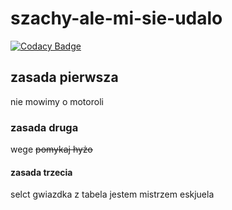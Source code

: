 # szachy-ale-mi-sie-udalo
[![Codacy Badge](https://app.codacy.com/project/badge/Grade/2c055156fe774ec68ffe0136bec352f5)](https://app.codacy.com?utm_source=gh&utm_medium=referral&utm_content=&utm_campaign=Badge_grade)
## zasada pierwsza
nie mowimy o motoroli
### zasada druga
wege ~~pomykaj hyżo~~
#### zasada trzecia
selct gwiazdka z tabela
jestem mistrzem eskjuela
